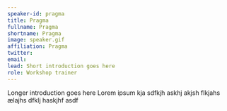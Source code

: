 ```yaml
---
speaker-id: pragma
title: Pragma
fullname: Pragma
shortname: Pragma
image: speaker.gif
affiliation: Pragma
twitter:
email:
lead: Short introduction goes here
role: Workshop trainer
---
```


Longer introduction goes here Lorem ipsum kja sdfkjh askhj akjsh flkjahs
ælajhs dfklj haskjhf asdf
